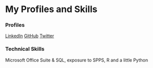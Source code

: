 # My Profiles and Skills

### Profiles
[LinkedIn](https://www.linkedin.com/in/andrew-schachter-51632719)
[GitHub](https://github.com/andyschachter)
[Twitter](https://twitter.com/andy_schachter)

### Technical Skills
Microsoft Office Suite & SQL, exposure to SPPS, R and a little Python
